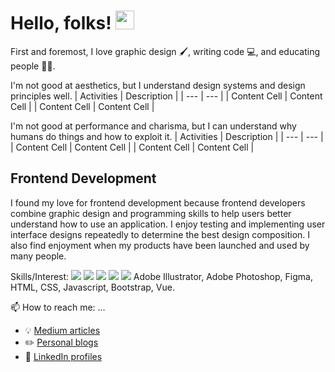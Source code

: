 # Hello, folks! <img src="https://raw.githubusercontent.com/MartinHeinz/MartinHeinz/master/wave.gif" width="30px">

First and foremost, I love graphic design :paintbrush:, writing code :computer:, and educating people :man_teacher:.

I'm not good at aesthetics, but I understand design systems and design principles well.
| Activities | Description |
| --- | --- |
| Content Cell  | Content Cell  |
| Content Cell  | Content Cell  |

I'm not good at performance and charisma, but I can understand why humans do things and how to exploit it.
| Activities | Description |
| --- | --- |
| Content Cell  | Content Cell  |
| Content Cell  | Content Cell  |

## Frontend Development
I found my love for frontend development because frontend developers combine graphic design and programming skills to help users better understand how to use an application. I enjoy testing and implementing user interface designs repeatedly to determine the best design composition. I also find enjoyment when my products have been launched and used by many people.

Skills/Interest:
![](https://img.shields.io/badge/OS-Windows-informational?style=flat&logo=Windows&logoColor=white&color=0078D6)
![](https://img.shields.io/badge/<WORD_ON_LEFT>-<WORD_ON_RIGHT>-informational?style=flat&logo=<LOGO_NAME>&logoColor=white&color=2bbc8a)
![](https://img.shields.io/badge/<WORD_ON_LEFT>-<WORD_ON_RIGHT>-informational?style=flat&logo=<LOGO_NAME>&logoColor=white&color=2bbc8a)
![](https://img.shields.io/badge/<WORD_ON_LEFT>-<WORD_ON_RIGHT>-informational?style=flat&logo=<LOGO_NAME>&logoColor=white&color=2bbc8a)
![](https://img.shields.io/badge/<WORD_ON_LEFT>-<WORD_ON_RIGHT>-informational?style=flat&logo=<LOGO_NAME>&logoColor=white&color=2bbc8a)
Adobe Illustrator, Adobe Photoshop, Figma, HTML, CSS, Javascript, Bootstrap, Vue.

📫 How to reach me: ...
 - :bulb: [Medium articles](https://medium.com/@yahyaqr)
 - :pencil2: [Personal blogs](https://yahyaqr.github.com/)
 - :office: [LinkedIn profiles](https://www.linkedin.com/in/yahya-aqrom/)
